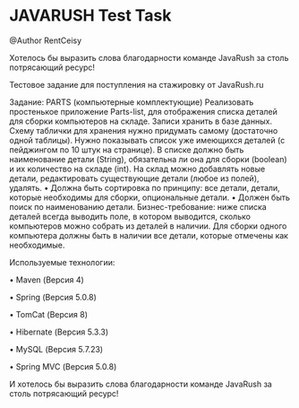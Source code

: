  # JAVARUSH Test Task
 
 @Author RentCeisy
 
 Хотелось бы выразить слова благодарности команде JavaRush за столь потрясающий ресурс!
 
 Тестовое задание для поступления на стажировку от JavaRush.ru
 
 Задание: PARTS (компьютерные комплектующие)
 Реализовать простенькое приложение Parts-list, для отображения списка деталей для
 сборки компьютеров на складе. Записи хранить в базе данных. Схему таблички для хранения
 нужно придумать самому (достаточно одной таблицы).
 Нужно показывать список уже имеющихся деталей (с пейджингом по 10 штук на
 странице). В списке должно быть наименование детали (String), обязательна ли она для сборки
 (boolean) и их количество на складе (int). На склад можно добавлять новые детали,
 редактировать существующие детали (любое из полей), удалять.
 • Должна быть сортировка по принципу:
 все детали, детали, которые необходимы для сборки, опциональные детали.
 • Должен быть поиск по наименованию детали.
 Бизнес-требование: ниже списка деталей всегда выводить поле, в котором выводится,
 сколько компьютеров можно собрать из деталей в наличии. Для сборки одного компьютера
 должны быть в наличии все детали, которые отмечены как необходимые.
 
 Используемые технологии:
 
 • Maven (Версия 4) 
 
 • Spring (Версия 5.0.8)
 
 • TomCat (Версия 8)
 
 • Hibernate (Версия 5.3.3)
 
 • MySQL (Версия 5.7.23)
 
 • Spring MVC (Версия 5.0.8)
 
 И хотелось бы выразить слова благодарности команде JavaRush за столь потрясающий ресурс!
 
 

